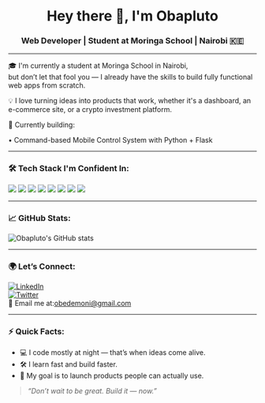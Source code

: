 <h1 align="center">Hey there 👋, I'm Obapluto</h1>
<h3 align="center">Web Developer | Student at Moringa School | Nairobi 🇰🇪</h3>

---

🎓 I'm currently a student at Moringa School in Nairobi,  
but don’t let that fool you — I already have the skills to build fully functional web apps from scratch.

💡 I love turning ideas into products that work, whether it's a dashboard, an e-commerce site, or a crypto investment platform.

🧠 Currently building:  

• Command-based Mobile Control System with Python + Flask

---

### 🛠️ Tech Stack I'm Confident In:

<p>
  <img src="https://img.shields.io/badge/React-black?style=for-the-badge&logo=react&logoColor=61DAFB"/>
  <img src="https://img.shields.io/badge/Node.js-339933?style=for-the-badge&logo=nodedotjs&logoColor=white"/>
  <img src="https://img.shields.io/badge/JavaScript-F7DF1E?style=for-the-badge&logo=javascript&logoColor=black"/>
  <img src="https://img.shields.io/badge/Python-3776AB?style=for-the-badge&logo=python&logoColor=white"/>
  <img src="https://img.shields.io/badge/PostgreSQL-336791?style=for-the-badge&logo=postgresql&logoColor=white"/>
  <img src="https://img.shields.io/badge/TypeScript-007ACC?style=for-the-badge&logo=typescript&logoColor=white"/>
  <img src="https://img.shields.io/badge/GraphQL-E10098?style=for-the-badge&logo=graphql&logoColor=white"/>
  <img src="https://img.shields.io/badge/Django-092E20?style=for-the-badge&logo=django&logoColor=white"/>
</p>

---

### 📈 GitHub Stats:
![Obapluto's GitHub stats](https://github-readme-stats.vercel.app/api?username=obapluto-ob&show_icons=true&theme=tokyonight)

---

### 🌍 Let’s Connect:
[![LinkedIn](https://img.shields.io/badge/LinkedIn-blue?style=for-the-badge&logo=linkedin&logoColor=white)](https://linkedin.com/in/obedemoni)  
[![Twitter](https://img.shields.io/badge/Twitter-1DA1F2?style=for-the-badge&logo=twitter&logoColor=white)](https://twitter.com/obedemoni)  
📧 Email me at:obedemoni@gmail.com

---

### ⚡ Quick Facts:
- 💻 I code mostly at night — that’s when ideas come alive.
- 🛠️ I learn fast and build faster.
- 🎯 My goal is to launch products people can actually use.

> _“Don’t wait to be great. Build it — now.”_
